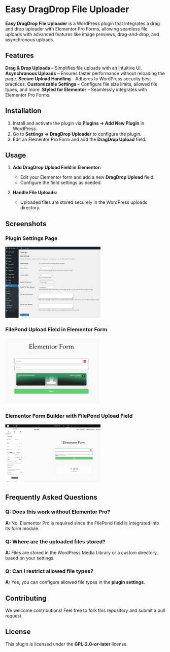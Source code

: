 # Easy DragDrop File Uploader

**Easy DragDrop File Uploader** is a WordPress plugin that integrates a drag and drop uploader with Elementor Pro Forms, allowing seamless file uploads with advanced features like image previews, drag-and-drop, and asynchronous uploads.

## Features

**Drag & Drop Uploads** – Simplifies file uploads with an intuitive UI.
**Asynchronous Uploads** – Ensures faster performance without reloading the page.
**Secure Upload Handling** – Adheres to WordPress security best practices.
**Customizable Settings** – Configure file size limits, allowed file types, and more.
**Styled for Elementor** – Seamlessly integrates with Elementor Pro Forms.

## Installation

1. Install and activate the plugin via **Plugins → Add New Plugin** in WordPress.
2. Go to **Settings → DragDrop Uploader** to configure the plugin.
3. Edit an Elementor Pro Form and add the **DragDrop Upload** field.

## Usage

1. **Add DragDrop Upload Field in Elementor:**  
   - Edit your Elementor form and add a new **DragDrop Upload** field.
   - Configure the field settings as needed.

2. **Handle File Uploads:**  
   - Uploaded files are stored securely in the WordPress uploads directory.

## Screenshots

### Plugin Settings Page  
<img src="assets/screenshot-1.png" width="300">

### FilePond Upload Field in Elementor Form  
<img src="assets/screenshot-2.png" width="300">

### Elementor Form Builder with FilePond Upload Field  
<img src="assets/screenshot-3.png" width="300">

## Frequently Asked Questions

### Q: Does this work without Elementor Pro?  
**A:** No, Elementor Pro is required since the FilePond field is integrated into its form module.

### Q: Where are the uploaded files stored?  
**A:** Files are stored in the WordPress Media Library or a custom directory, based on your settings.

### Q: Can I restrict allowed file types?  
**A:** Yes, you can configure allowed file types in the **plugin settings**.

## Contributing

We welcome contributions! Feel free to fork this repository and submit a pull request.

## License

This plugin is licensed under the **GPL-2.0-or-later** license.
